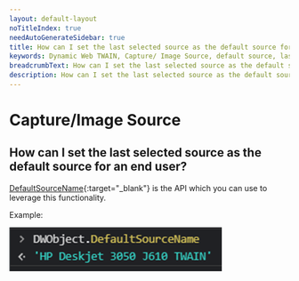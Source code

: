 ```yaml
---
layout: default-layout
noTitleIndex: true
needAutoGenerateSidebar: true
title: How can I set the last selected source as the default source for an end user?
keywords: Dynamic Web TWAIN, Capture/ Image Source, default source, last selected source
breadcrumbText: How can I set the last selected source as the default source for an end user?
description: How can I set the last selected source as the default source for an end user?
---
```


# Capture/Image Source

## How can I set the last selected source as the default source for an end user?

[DefaultSourceName](/_articles/info/api/WebTwain_Acquire.md#defaultsourcename){:target="_blank"} is the API which you can use to leverage this functionality.

Example:

![default sourcename](/assets/imgs/default-sourcename.png)
